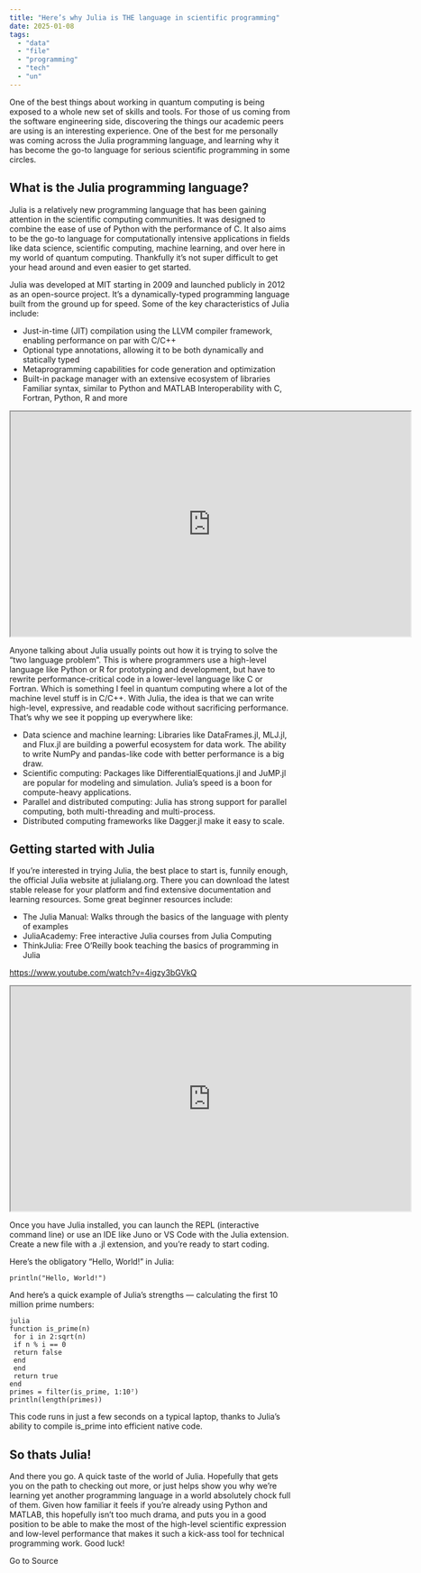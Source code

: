```yaml
---
title: "Here’s why Julia is THE language in scientific programming"
date: 2025-01-08
tags: 
  - "data"
  - "file"
  - "programming"
  - "tech"
  - "un"
---
```


One of the best things about working in quantum computing is being exposed to a whole new set of skills and tools. For those of us coming from the software engineering side, discovering the things our academic peers are using is an interesting experience. One of the best for me personally was coming across the Julia programming language, and learning why it has become the go-to language for serious scientific programming in some circles.

## What is the Julia programming language?

Julia is a relatively new programming language that has been gaining attention in the scientific computing communities. It was designed to combine the ease of use of Python with the performance of C. It also aims to be the go-to language for computationally intensive applications in fields like data science, scientific computing, machine learning, and over here in my world of quantum computing. Thankfully it’s not super difficult to get your head around and even easier to get started.

Julia was developed at MIT starting in 2009 and launched publicly in 2012 as an open-source project. It’s a dynamically-typed programming language built from the ground up for speed. Some of the key characteristics of Julia include:

- Just-in-time (JIT) compilation using the LLVM compiler framework, enabling performance on par with C/C++
- Optional type annotations, allowing it to be both dynamically and statically typed
- Metaprogramming capabilities for code generation and optimization
- Built-in package manager with an extensive ecosystem of libraries Familiar syntax, similar to Python and MATLAB Interoperability with C, Fortran, Python, R and more

<iframe width="710" height="399" src="https://www.youtube.com/embed/NF5InxVP3ZQ"></iframe>

Anyone talking about Julia usually points out how it is trying to solve the “two language problem”. This is where programmers use a high-level language like Python or R for prototyping and development, but have to rewrite performance-critical code in a lower-level language like C or Fortran. Which is something I feel in quantum computing where a lot of the machine level stuff is in C/C++. With Julia, the idea is that we can write high-level, expressive, and readable code without sacrificing performance. That’s why we see it popping up everywhere like:

- Data science and machine learning: Libraries like DataFrames.jl, MLJ.jl, and Flux.jl are building a powerful ecosystem for data work. The ability to write NumPy and pandas-like code with better performance is a big draw.
- Scientific computing: Packages like DifferentialEquations.jl and JuMP.jl are popular for modeling and simulation. Julia’s speed is a boon for compute-heavy applications.
- Parallel and distributed computing: Julia has strong support for parallel computing, both multi-threading and multi-process.
- Distributed computing frameworks like Dagger.jl make it easy to scale.

## Getting started with Julia

If you’re interested in trying Julia, the best place to start is, funnily enough, the official Julia website at julialang.org. There you can download the latest stable release for your platform and find extensive documentation and learning resources. Some great beginner resources include:

- The Julia Manual: Walks through the basics of the language with plenty of examples
- JuliaAcademy: Free interactive Julia courses from Julia Computing
- ThinkJulia: Free O’Reilly book teaching the basics of programming in Julia

https://www.youtube.com/watch?v=4igzy3bGVkQ

<iframe width="710" height="399" src="https://www.youtube.com/embed/4igzy3bGVkQ"></iframe>

Once you have Julia installed, you can launch the REPL (interactive command line) or use an IDE like Juno or VS Code with the Julia extension. Create a new file with a .jl extension, and you’re ready to start coding.

Here’s the obligatory “Hello, World!” in Julia:  

```
println("Hello, World!")
```

And here’s a quick example of Julia’s strengths — calculating the first 10 million prime numbers:  

```
julia
function is_prime(n)
 for i in 2:sqrt(n)
 if n % i == 0
 return false
 end
 end
 return true
end
primes = filter(is_prime, 1:10⁷)
println(length(primes))
```

This code runs in just a few seconds on a typical laptop, thanks to Julia’s ability to compile is\_prime into efficient native code.

## So thats Julia!

And there you go. A quick taste of the world of Julia. Hopefully that gets you on the path to checking out more, or just helps show you why we’re learning yet another programming language in a world absolutely chock full of them. Given how familiar it feels if you’re already using Python and MATLAB, this hopefully isn’t too much drama, and puts you in a good position to be able to make the most of the high-level scientific expression and low-level performance that makes it such a kick-ass tool for technical programming work. Good luck!

Go to Source
